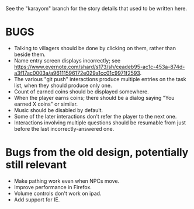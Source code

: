 See the "karayom" branch for the story details that used to be written here.

BUGS
====
* Talking to villagers should be done by clicking on them, rather than beside them.
* Name entry screen displays incorrectly; see https://www.evernote.com/shard/s173/sh/ceadeb95-ac1c-453a-874d-a3f17ac0003a/a96111596172e029a1cc01c9971f2593.
* The various "git push" interactions produce multiple entries on the task list, when they should produce only one.
* Count of earned coins should be displayed somewhere.
* When the player earns coins; there should be a dialog saying "You earned X coins" or similar.
* Music should be disabled by default.
* Some of the later interactions don't refer the player to the next one.
* Interactions involving multiple questions should be resumable from just before the last incorrectly-answered one.

Bugs from the old design, potentially still relevant
====================================================
* Make pathing work even when NPCs move.
* Improve performance in Firefox.
* Volume controls don't work on ipad.
* Add support for IE.